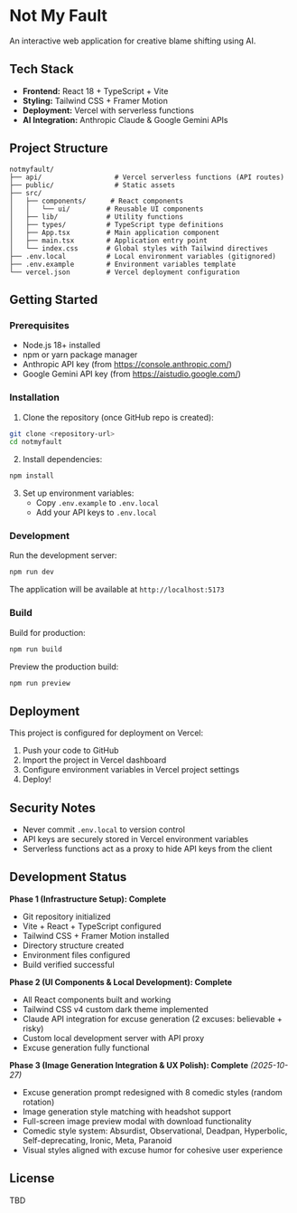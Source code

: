 # Not My Fault

An interactive web application for creative blame shifting using AI.

## Tech Stack

- **Frontend:** React 18 + TypeScript + Vite
- **Styling:** Tailwind CSS + Framer Motion
- **Deployment:** Vercel with serverless functions
- **AI Integration:** Anthropic Claude & Google Gemini APIs

## Project Structure

```
notmyfault/
├── api/                  # Vercel serverless functions (API routes)
├── public/               # Static assets
├── src/
│   ├── components/      # React components
│   │   └── ui/         # Reusable UI components
│   ├── lib/            # Utility functions
│   ├── types/          # TypeScript type definitions
│   ├── App.tsx         # Main application component
│   ├── main.tsx        # Application entry point
│   └── index.css       # Global styles with Tailwind directives
├── .env.local          # Local environment variables (gitignored)
├── .env.example        # Environment variables template
└── vercel.json         # Vercel deployment configuration
```

## Getting Started

### Prerequisites

- Node.js 18+ installed
- npm or yarn package manager
- Anthropic API key (from https://console.anthropic.com/)
- Google Gemini API key (from https://aistudio.google.com/)

### Installation

1. Clone the repository (once GitHub repo is created):
```bash
git clone <repository-url>
cd notmyfault
```

2. Install dependencies:
```bash
npm install
```

3. Set up environment variables:
   - Copy `.env.example` to `.env.local`
   - Add your API keys to `.env.local`

### Development

Run the development server:
```bash
npm run dev
```

The application will be available at `http://localhost:5173`

### Build

Build for production:
```bash
npm run build
```

Preview the production build:
```bash
npm run preview
```

## Deployment

This project is configured for deployment on Vercel:

1. Push your code to GitHub
2. Import the project in Vercel dashboard
3. Configure environment variables in Vercel project settings
4. Deploy!

## Security Notes

- Never commit `.env.local` to version control
- API keys are securely stored in Vercel environment variables
- Serverless functions act as a proxy to hide API keys from the client

## Development Status

**Phase 1 (Infrastructure Setup): Complete**
- Git repository initialized
- Vite + React + TypeScript configured
- Tailwind CSS + Framer Motion installed
- Directory structure created
- Environment files configured
- Build verified successful

**Phase 2 (UI Components & Local Development): Complete**
- All React components built and working
- Tailwind CSS v4 custom dark theme implemented
- Claude API integration for excuse generation (2 excuses: believable + risky)
- Custom local development server with API proxy
- Excuse generation fully functional

**Phase 3 (Image Generation Integration & UX Polish): Complete** *(2025-10-27)*
- Excuse generation prompt redesigned with 8 comedic styles (random rotation)
- Image generation style matching with headshot support
- Full-screen image preview modal with download functionality
- Comedic style system: Absurdist, Observational, Deadpan, Hyperbolic, Self-deprecating, Ironic, Meta, Paranoid
- Visual styles aligned with excuse humor for cohesive user experience

## License

TBD
